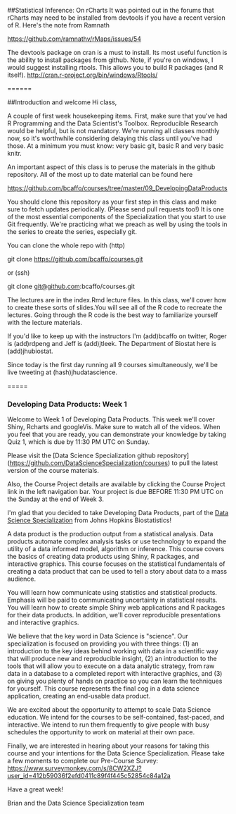 ##Statistical Inference: On rCharts
It was pointed out in the forums that rCharts may need to be installed from devtools if you have a recent version of R. Here's the note from Ramnath

https://github.com/ramnathv/rMaps/issues/54

The devtools package on cran is a must to install. Its most useful function is the ability to install packages from github. Note, if you're on windows, I would suggest installing rtools. This allows you to build R packages (and R itself). 
http://cran.r-project.org/bin/windows/Rtools/

======

##Introduction and welcome
Hi class,

A couple of first week housekeeping items. First, make sure that you've had R Programming and the Data Scientist's Toolbox. Reproducible Research would be helpful, but is not mandatory. We're running all classes monthly now, so it's worthwhile considering delaying this class until you've had those. At a minimum you must know: very basic git, basic R and very basic knitr.

An important aspect of this class is to peruse the materials in the github repository. 
All of the most up to date material can be found here

https://github.com/bcaffo/courses/tree/master/09_DevelopingDataProducts

You should clone this repository as your first step in this class and make sure to fetch updates periodically.
(Please send pull requests too!) It is one of the most essential components of the Specialization that you start to use 
Git frequently.
We're practicing what we preach as well by using the tools in the series to create the series, especially git.

You can clone the whole repo with (http)

git clone https://github.com/bcaffo/courses.git

or (ssh)

git clone git@github.com:bcaffo/courses.git

The lectures are in the index.Rmd lecture files. In this class, 
we'll cover how to create these sorts of slides.You will see all of the 
R code to recreate the lectures. Going through the R code is the best way to
familiarize yourself with the lecture materials.

If you'd like to keep up with the instructors 
I'm (add)bcaffo on twitter, Roger is (add)rdpeng and Jeff is (add)jtleek. The Department of Biostat here is (add)jhubiostat.

Since today is the first day running all 9 courses simultaneously, we'll be live tweeting at (hash)jhudatascience.


=====

### Developing Data Products: Week 1
Welcome to Week 1 of Developing Data Products. This week we'll cover Shiny, Rcharts and googleVis. Make sure to watch all of the videos. When you feel that you are ready, you can demonstrate your knowledge by taking Quiz 1, which is due by 11:30 PM UTC on Sunday.

Please visit the [Data Science Specialization github repository] (https://github.com/DataScienceSpecialization/courses) to pull the latest version of the course materials.

Also, the Course Project details are available by clicking the Course Project link in the left navigation bar. Your project is due BEFORE 11:30 PM UTC on the Sunday at the end of Week 3.

I'm glad that you decided to take Developing Data Products, part of the [Data Science Specialization](https://www.coursera.org/specialization/jhudatascience/1?utm_medium=listingPage) from Johns Hopkins Biostatistics!

A data product is the production output from a statistical analysis. Data products automate complex analysis tasks or use technology to expand the utility of a data informed model, algorithm or inference. This course covers the basics of creating data products using Shiny, R packages, and interactive graphics. This course focuses on the statistical fundamentals of creating a data product that can be used to tell a story about data to a mass audience.

You will learn how communicate using statistics and statistical products. Emphasis will be paid to communicating uncertainty in statistical results. You will learn how to create simple Shiny web applications and R packages for their data products. In addition, we'll cover reproducible presentations and interactive graphics.

We believe that the key word in Data Science is "science". Our specialization is focused on providing you with three things: (1) an introduction to the key ideas behind working with data in a scientific way that will produce new and reproducible insight, (2) an introduction to the tools that will allow you to execute on a data analytic strategy, from raw data in a database to a completed report with interactive graphics, and (3) on giving you plenty of hands on practice so you can learn the techniques for yourself. This course represents the final cog in a data science application, creating an end-usable data product.

We are excited about the opportunity to attempt to scale Data Science education. We intend for the courses to be self-contained, fast-paced, and interactive. We intend to run them frequently to give people with busy schedules the opportunity to work on material at their own pace.

Finally, we are interested in hearing about your reasons for taking this course and your intentions for the Data Science Specialization. Please take a few moments to complete our Pre-Course Survey: https://www.surveymonkey.com/s/8CW2XZJ?user_id=412b59036f2efd0411c89f4f445c52854c84a12a

Have a great week!

Brian and the Data Science Specialization team
